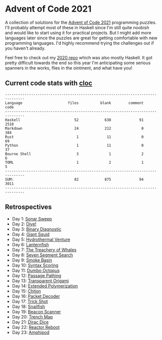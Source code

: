 # Advent of Code 2021

A collection of solutions for the [Advent of Code 2021](https://adventofcode.com/2021/) programming puzzles. I'll probably attempt most of these in Haskell since I'm still quite noobish and would like to start using it for practical projects. But I might add more languages later since the puzzles are great for getting comfortable with new programming languages. I'd highly recommend trying the challenges out if you haven't already.

Feel free to check out my [2020 repo](https://github.com/DestyNova/advent_of_code_2020) which was also mostly Haskell. It got pretty difficult towards the end so this year I'm anticipating some serious spanners in the works, flies in the ointment, and what have you!

## Current code stats with [cloc](https://github.com/AlDanial/cloc)

```
-------------------------------------------------------------------------------
Language                     files          blank        comment           code
-------------------------------------------------------------------------------
Haskell                         52            638             91           2510
Markdown                        24            212              0            384
Rust                             1             11              0             69
Python                           1             11              0             37
Bourne Shell                     3              1              2              6
TOML                             1              2              1              5
-------------------------------------------------------------------------------
SUM:                            82            875             94           3011
-------------------------------------------------------------------------------
```

## Retrospectives

* Day 1: [Sonar Sweep](https://github.com/DestyNova/advent_of_code_2021/blob/main/day1/retro.md)
* Day 2: [Dive!](https://github.com/DestyNova/advent_of_code_2021/blob/main/day2/retro.md)
* Day 3: [Binary Diagnostic](https://github.com/DestyNova/advent_of_code_2021/blob/main/day3/retro.md)
* Day 4: [Giant Squid](https://github.com/DestyNova/advent_of_code_2021/blob/main/day4/retro.md)
* Day 5: [Hydrothermal Venture](https://github.com/DestyNova/advent_of_code_2021/blob/main/day5/retro.md)
* Day 6: [Lanternfish](https://github.com/DestyNova/advent_of_code_2021/blob/main/day6/retro.md)
* Day 7: [The Treachery of Whales](https://github.com/DestyNova/advent_of_code_2021/blob/main/day7/retro.md)
* Day 8: [Seven Segment Search](https://github.com/DestyNova/advent_of_code_2021/blob/main/day8/retro.md)
* Day 9: [Smoke Basin](https://github.com/DestyNova/advent_of_code_2021/blob/main/day9/retro.md)
* Day 10: [Syntax Scoring](https://github.com/DestyNova/advent_of_code_2021/blob/main/day10/retro.md)
* Day 11: [Dumbo Octopus](https://github.com/DestyNova/advent_of_code_2021/blob/main/day11/retro.md)
* Day 12: [Passage Pathing](https://github.com/DestyNova/advent_of_code_2021/blob/main/day12/retro.md)
* Day 13: [Transparent Origami](https://github.com/DestyNova/advent_of_code_2021/blob/main/day13/retro.md)
* Day 14: [Extended Polymerization](https://github.com/DestyNova/advent_of_code_2021/blob/main/day14/retro.md)
* Day 15: [Chiton](https://github.com/DestyNova/advent_of_code_2021/blob/main/day15/retro.md)
* Day 16: [Packet Decoder](https://github.com/DestyNova/advent_of_code_2021/blob/main/day16/retro.md)
* Day 17: [Trick Shot](https://github.com/DestyNova/advent_of_code_2021/blob/main/day17/retro.md)
* Day 18: [Snailfish](https://github.com/DestyNova/advent_of_code_2021/blob/main/day18/retro.md)
* Day 19: [Beacon Scanner](https://github.com/DestyNova/advent_of_code_2021/blob/main/day19/retro.md)
* Day 20: [Trench Map](https://github.com/DestyNova/advent_of_code_2021/blob/main/day20/retro.md)
* Day 21: [Dirac Dice](https://github.com/DestyNova/advent_of_code_2021/blob/main/day21/retro.md)
* Day 22: [Reactor Reboot](https://github.com/DestyNova/advent_of_code_2021/blob/main/day22/retro.md)
* Day 23: [Amphipod](https://github.com/DestyNova/advent_of_code_2021/blob/main/day23/retro.md)
